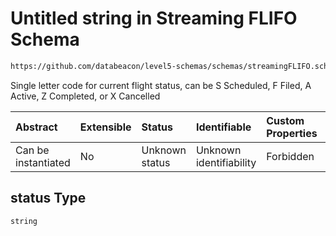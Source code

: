 # Untitled string in Streaming FLIFO Schema

```txt
https://github.com/databeacon/level5-schemas/schemas/streamingFLIFO.schema.json#/properties/status
```

Single letter code for current flight status, can be S Scheduled, F Filed, A Active, Z Completed, or X Cancelled

| Abstract            | Extensible | Status         | Identifiable            | Custom Properties | Additional Properties | Access Restrictions | Defined In                                                                                  |
| :------------------ | :--------- | :------------- | :---------------------- | :---------------- | :-------------------- | :------------------ | :------------------------------------------------------------------------------------------ |
| Can be instantiated | No         | Unknown status | Unknown identifiability | Forbidden         | Allowed               | none                | [streamingFLIFO.schema.json\*](../../out/streamingFLIFO.schema.json "open original schema") |

## status Type

`string`
